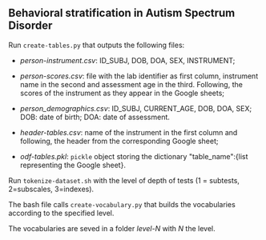 ## Behavioral stratification in Autism Spectrum Disorder

Run `create-tables.py` that outputs the following files:

- _person-instrument.csv_: ID_SUBJ, DOB, DOA, SEX, INSTRUMENT;

- _person-scores.csv_: file with the lab identifier as first column, instrument
  name in the second and assessment age in the third. Following, the scores of the 
  instrument as they appear in the Google sheets;

- _person_demographics.csv_: ID_SUBJ, CURRENT_AGE, DOB, DOA, SEX;
  DOB: date of birth;
  DOA: date of assessment.

- _header-tables.csv_: name of the instrument in the first column and following, the header
  from the corresponding Google sheet;

- _odf-tables.pkl_: `pickle` object storing the dictionary "table_name":{list representing 
  the Google sheet}.

Run `tokenize-dataset.sh` with the level of depth of tests (1 = subtests, 2=subscales, 3=indexes).

The bash file calls `create-vocabulary.py` that builds the vocabularies according to the specified level.

The vocabularies are seved in a folder _level-N_ with $N$ the level. 
